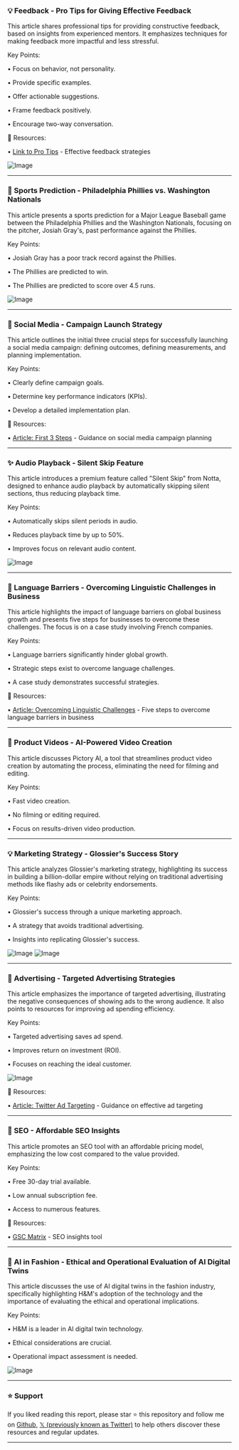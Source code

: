 ### 💡 Feedback - Pro Tips for Giving Effective Feedback

This article shares professional tips for providing constructive feedback, based on insights from experienced mentors.  It emphasizes techniques for making feedback more impactful and less stressful.


Key Points:

• Focus on behavior, not personality.


• Provide specific examples.


• Offer actionable suggestions.


• Frame feedback positively.


• Encourage two-way conversation.



🔗 Resources:

• [Link to Pro Tips](https://bit.ly/41eLgUo) -  Effective feedback strategies


![Image](https://pbs.twimg.com/ext_tw_video_thumb/1905998679581888512/pu/img/H8PTFobY0ZwJJ5Bg.jpg)

---
### 🤖 Sports Prediction - Philadelphia Phillies vs. Washington Nationals

This article presents a sports prediction for a Major League Baseball game between the Philadelphia Phillies and the Washington Nationals, focusing on the pitcher, Josiah Gray's, past performance against the Phillies.


Key Points:

•  Josiah Gray has a poor track record against the Phillies.


• The Phillies are predicted to win.


• The Phillies are predicted to score over 4.5 runs.



![Image](https://pbs.twimg.com/media/GnNfVESXsAA6KeU?format=jpg&name=small)

---
### 🚀 Social Media - Campaign Launch Strategy

This article outlines the initial three crucial steps for successfully launching a social media campaign: defining outcomes, defining measurements, and planning implementation.


Key Points:

• Clearly define campaign goals.


• Determine key performance indicators (KPIs).


• Develop a detailed implementation plan.



🔗 Resources:

• [Article: First 3 Steps](https://fedica.com/blog/the-first-3-steps-you-need-to-take-when-launching-a-social-media-campaign/?utm_source=twitter&utm_medium=social&utm_campaign=tweepsmap-Australia…) -  Guidance on social media campaign planning


---
### ✨ Audio Playback - Silent Skip Feature

This article introduces a premium feature called "Silent Skip" from Notta, designed to enhance audio playback by automatically skipping silent sections, thus reducing playback time.


Key Points:

•  Automatically skips silent periods in audio.


•  Reduces playback time by up to 50%.


•  Improves focus on relevant audio content.



![Image](https://pbs.twimg.com/media/GnHlPsubgAUUzw3?format=jpg&name=small)

---
### 🤖 Language Barriers - Overcoming Linguistic Challenges in Business

This article highlights the impact of language barriers on global business growth and presents five steps for businesses to overcome these challenges.  The focus is on a case study involving French companies.


Key Points:

•  Language barriers significantly hinder global growth.


•  Strategic steps exist to overcome language challenges.


•  A case study demonstrates successful strategies.



🔗 Resources:

• [Article: Overcoming Linguistic Challenges](https://t.co/NK6r0oplgS) -  Five steps to overcome language barriers in business


---
### 🚀 Product Videos - AI-Powered Video Creation

This article discusses Pictory AI, a tool that streamlines product video creation by automating the process, eliminating the need for filming and editing.


Key Points:

•  Fast video creation.


•  No filming or editing required.


•  Focus on results-driven video production.



---
### 💡 Marketing Strategy - Glossier's Success Story

This article analyzes Glossier's marketing strategy, highlighting its success in building a billion-dollar empire without relying on traditional advertising methods like flashy ads or celebrity endorsements.


Key Points:

•  Glossier's success through a unique marketing approach.


•  A strategy that avoids traditional advertising.


•  Insights into replicating Glossier's success.



![Image](https://pbs.twimg.com/media/GnIbo7IbgAMl-Jp?format=jpg&name=small)
![Image](https://pbs.twimg.com/media/GnIbpC2bgAAeih3?format=jpg&name=small)

---
### 🚀 Advertising - Targeted Advertising Strategies

This article emphasizes the importance of targeted advertising, illustrating the negative consequences of showing ads to the wrong audience. It also points to resources for improving ad spending efficiency.


Key Points:

•  Targeted advertising saves ad spend.


•  Improves return on investment (ROI).


•  Focuses on reaching the ideal customer.



![Image](https://pbs.twimg.com/media/GnEPrT-XYAEXJqx?format=png&name=small)

🔗 Resources:

• [Article: Twitter Ad Targeting](https://fedica.com/blog/twitter-ad-targeting/?utm_source=twitter&utm_medium=social&utm_campaign=tweepsmap-Our-Blog…) -  Guidance on effective ad targeting


---
### 🚀 SEO - Affordable SEO Insights

This article promotes an SEO tool with an affordable pricing model, emphasizing the low cost compared to the value provided.


Key Points:

•  Free 30-day trial available.


•  Low annual subscription fee.


•  Access to numerous features.



🔗 Resources:

• [GSC Matrix](https://gscmatrix.com) -  SEO insights tool


---
### 🤖 AI in Fashion - Ethical and Operational Evaluation of AI Digital Twins

This article discusses the use of AI digital twins in the fashion industry, specifically highlighting H&M's adoption of the technology and the importance of evaluating the ethical and operational implications.


Key Points:

•  H&M is a leader in AI digital twin technology.


•  Ethical considerations are crucial.


•  Operational impact assessment is needed.



![Image](https://pbs.twimg.com/media/Gm5gd_9awAA3j7X?format=jpg&name=small)


---

### ⭐️ Support

If you liked reading this report, please star ⭐️ this repository and follow me on [Github](https://github.com/Drix10), [𝕏 (previously known as Twitter)](https://x.com/DRIX_10_) to help others discover these resources and regular updates.

---